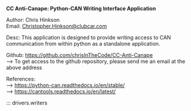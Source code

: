   **CC Anti-Canape: Python-CAN Writing Interface Application**

   Author: Chris Hinkson  
   Email: Christopher.Hinkson@clubcar.com  

   Desc: This application is designed to provide writing access to CAN communication from within python as a standalone application.  

   Github: https://github.com/chrisInTheCode/CC-Anti-Canape  
   --> To get access to the github repository, please send me an email at the above address  

   References:  
   --> https://python-can.readthedocs.io/en/stable/  
   --> https://cantools.readthedocs.io/en/latest/  

::: drivers.writers